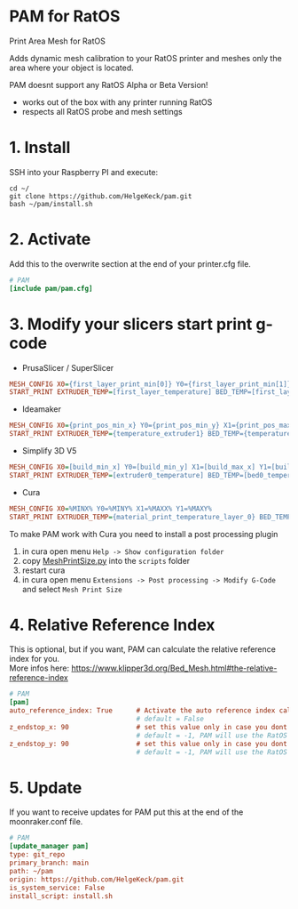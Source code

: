 # PAM for RatOS
Print Area Mesh for RatOS

Adds dynamic mesh calibration to your RatOS printer and meshes only the area where your object is located.

PAM doesnt support any RatOS Alpha or Beta Version!

- works out of the box with any printer running RatOS
- respects all RatOS probe and mesh settings

# 1. Install
SSH into your Raspberry PI and execute:
```
cd ~/
git clone https://github.com/HelgeKeck/pam.git
bash ~/pam/install.sh
```

# 2. Activate
Add this to the overwrite section at the end of your printer.cfg file.
```ini
# PAM
[include pam/pam.cfg]
```

# 3. Modify your slicers start print g-code

- PrusaSlicer / SuperSlicer
```ini
MESH_CONFIG X0={first_layer_print_min[0]} Y0={first_layer_print_min[1]} X1={first_layer_print_max[0]} Y1={first_layer_print_max[1]}
START_PRINT EXTRUDER_TEMP=[first_layer_temperature] BED_TEMP=[first_layer_bed_temperature]
```

- Ideamaker 
```ini
MESH_CONFIG X0={print_pos_min_x} Y0={print_pos_min_y} X1={print_pos_max_x} Y1={print_pos_max_y}
START_PRINT EXTRUDER_TEMP={temperature_extruder1} BED_TEMP={temperature_heatbed}
```

- Simplify 3D V5
```ini
MESH_CONFIG X0=[build_min_x] Y0=[build_min_y] X1=[build_max_x] Y1=[build_max_y]
START_PRINT EXTRUDER_TEMP=[extruder0_temperature] BED_TEMP=[bed0_temperature]
```

- Cura
```ini
MESH_CONFIG X0=%MINX% Y0=%MINY% X1=%MAXX% Y1=%MAXY%
START_PRINT EXTRUDER_TEMP={material_print_temperature_layer_0} BED_TEMP={material_bed_temperature_layer_0}
```

To make PAM work with Cura you need to install a post processing plugin

1. in cura open menu ```Help -> Show configuration folder```
2. copy [MeshPrintSize.py](/cura/MeshPrintSize.py) into the ```scripts``` folder
3. restart cura
4. in cura open menu ```Extensions -> Post processing -> Modify G-Code``` and select ```Mesh Print Size```

# 4. Relative Reference Index
This is optional, but if you want, PAM can calculate the relative reference index for you.  
More infos here: https://www.klipper3d.org/Bed_Mesh.html#the-relative-reference-index
```ini
# PAM
[pam]
auto_reference_index: True      # Activate the auto reference index calculation
                                # default = False
z_endstop_x: 90                 # set this value only in case you dont home z in the middle of the build plate 
                                # default = -1, PAM will use the RatOS values, vanilla klipper the middle of the build plate
z_endstop_y: 90                 # set this value only in case you dont home z in the middle of the build plate
                                # default = -1, PAM will use the RatOS values, vanilla klipper the middle of the build plate
```

# 5. Update
If you want to receive updates for PAM put this at the end of the moonraker.conf file.
```ini
# PAM
[update_manager pam]
type: git_repo
primary_branch: main
path: ~/pam
origin: https://github.com/HelgeKeck/pam.git
is_system_service: False
install_script: install.sh
```